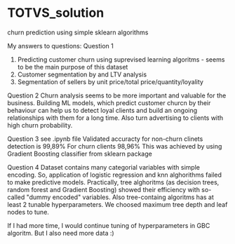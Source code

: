 # TOTVS_solution
churn prediction using  simple sklearn algorithms

My answers to questions:
Question 1
1) Predicting customer churn using suprevised learning algoritms - seems to be the main purpose of this dataset
2) Customer segmentation by and LTV analysis 
3) Segmentation of sellers by unit price/total price/quantity/loyality

Question 2
Churn analysis seems to be more important and valuable for the business. Building ML models, which predict customer churcn by their behaviour can help us to detect loyal clients and build an ongoing relationships with them for a long time. Also turn advertising to clients with high churn probability.

Question 3 see .ipynb file
Validated accuracty for non-churn clinets detection is 99,89%
For churn clients 98,96%
This was achieved by using Gradient Boosting classifier from sklearn package

Question 4
Dataset contains many categorial variables with simple encoding. So, application of logistic regression and knn alghorithms failed to make predictive models.
Practically, tree alghoritms (as decision trees, random forest and Gradient Boosting) showed their efficiency with so-called "dummy encoded" variables.  Also tree-containg algoritms has at least 2 tunable hyperparameters. 
We choosed maximum tree depth and leaf nodes to tune. 

If I had more time, I would continue tuning of hyperparameters in GBC algoritm. But I also need more data :)

